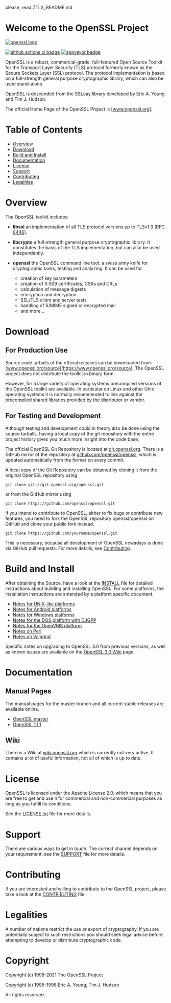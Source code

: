 please, read ZTLS_README.md

Welcome to the OpenSSL Project
==============================

[![openssl logo]][www.openssl.org]

[![github actions ci badge]][github actions ci]
[![appveyor badge]][appveyor jobs]

OpenSSL is a robust, commercial-grade, full-featured Open Source Toolkit
for the Transport Layer Security (TLS) protocol formerly known as the
Secure Sockets Layer (SSL) protocol. The protocol implementation is based
on a full-strength general purpose cryptographic library, which can also
be used stand-alone.

OpenSSL is descended from the SSLeay library developed by Eric A. Young
and Tim J. Hudson.

The official Home Page of the OpenSSL Project is [www.openssl.org].

Table of Contents
=================

 - [Overview](#overview)
 - [Download](#download)
 - [Build and Install](#build-and-install)
 - [Documentation](#documentation)
 - [License](#license)
 - [Support](#support)
 - [Contributing](#contributing)
 - [Legalities](#legalities)

Overview
========

The OpenSSL toolkit includes:

- **libssl**
  an implementation of all TLS protocol versions up to TLSv1.3 ([RFC 8446]).

- **libcrypto**
  a full-strength general purpose cryptographic library. It constitutes the
  basis of the TLS implementation, but can also be used independently.

- **openssl**
  the OpenSSL command line tool, a swiss army knife for cryptographic tasks,
  testing and analyzing. It can be used for
  - creation of key parameters
  - creation of X.509 certificates, CSRs and CRLs
  - calculation of message digests
  - encryption and decryption
  - SSL/TLS client and server tests
  - handling of S/MIME signed or encrypted mail
  - and more...

Download
========

For Production Use
------------------

Source code tarballs of the official releases can be downloaded from
[www.openssl.org/source](https://www.openssl.org/source).
The OpenSSL project does not distribute the toolkit in binary form.

However, for a large variety of operating systems precompiled versions
of the OpenSSL toolkit are available. In particular on Linux and other
Unix operating systems it is normally recommended to link against the
precompiled shared libraries provided by the distributor or vendor.

For Testing and Development
---------------------------

Although testing and development could in theory also be done using
the source tarballs, having a local copy of the git repository with
the entire project history gives you much more insight into the
code base.

The official OpenSSL Git Repository is located at [git.openssl.org].
There is a GitHub mirror of the repository at [github.com/openssl/openssl],
which is updated automatically from the former on every commit.

A local copy of the Git Repository can be obtained by cloning it from
the original OpenSSL repository using

    git clone git://git.openssl.org/openssl.git

or from the GitHub mirror using

    git clone https://github.com/openssl/openssl.git

If you intend to contribute to OpenSSL, either to fix bugs or contribute
new features, you need to fork the OpenSSL repository openssl/openssl on
GitHub and clone your public fork instead.

    git clone https://github.com/yourname/openssl.git

This is necessary, because all development of OpenSSL nowadays is done via
GitHub pull requests. For more details, see [Contributing](#contributing).

Build and Install
=================

After obtaining the Source, have a look at the [INSTALL](INSTALL.md) file for
detailed instructions about building and installing OpenSSL. For some
platforms, the installation instructions are amended by a platform specific
document.

 * [Notes for UNIX-like platforms](NOTES-UNIX.md)
 * [Notes for Android platforms](NOTES-ANDROID.md)
 * [Notes for Windows platforms](NOTES-WINDOWS.md)
 * [Notes for the DOS platform with DJGPP](NOTES-DJGPP.md)
 * [Notes for the OpenVMS platform](NOTES-VMS.md)
 * [Notes on Perl](NOTES-PERL.md)
 * [Notes on Valgrind](NOTES-VALGRIND.md)

Specific notes on upgrading to OpenSSL 3.0 from previous versions, as well as
known issues are available on the [OpenSSL 3.0 Wiki] page.

Documentation
=============

Manual Pages
------------

The manual pages for the master branch and all current stable releases are
available online.

- [OpenSSL master](https://www.openssl.org/docs/manmaster)
- [OpenSSL 1.1.1](https://www.openssl.org/docs/man1.1.1)

Wiki
----

There is a Wiki at [wiki.openssl.org] which is currently not very active.
It contains a lot of useful information, not all of which is up to date.

License
=======

OpenSSL is licensed under the Apache License 2.0, which means that
you are free to get and use it for commercial and non-commercial
purposes as long as you fulfill its conditions.

See the [LICENSE.txt](LICENSE.txt) file for more details.

Support
=======

There are various ways to get in touch. The correct channel depends on
your requirement. see the [SUPPORT](SUPPORT.md) file for more details.

Contributing
============

If you are interested and willing to contribute to the OpenSSL project,
please take a look at the [CONTRIBUTING](CONTRIBUTING.md) file.

Legalities
==========

A number of nations restrict the use or export of cryptography. If you are
potentially subject to such restrictions you should seek legal advice before
attempting to develop or distribute cryptographic code.

Copyright
=========

Copyright (c) 1998-2021 The OpenSSL Project

Copyright (c) 1995-1998 Eric A. Young, Tim J. Hudson

All rights reserved.

<!-- Links  -->

[www.openssl.org]:
    <https://www.openssl.org>
    "OpenSSL Homepage"

[git.openssl.org]:
    <https://git.openssl.org>
    "OpenSSL Git Repository"

[git.openssl.org]:
    <https://git.openssl.org>
    "OpenSSL Git Repository"

[github.com/openssl/openssl]:
    <https://github.com/openssl/openssl>
    "OpenSSL GitHub Mirror"

[wiki.openssl.org]:
    <https://wiki.openssl.org>
    "OpenSSL Wiki"

[OpenSSL 3.0 Wiki]:
    <https://wiki.openssl.org/index.php/OpenSSL_3.0>
    "OpenSSL 3.0 Wiki"

[RFC 8446]:
     <https://tools.ietf.org/html/rfc8446>

<!-- Logos and Badges -->

[openssl logo]:
    doc/images/openssl.svg
    "OpenSSL Logo"

[github actions ci badge]:
    <https://github.com/openssl/openssl/workflows/GitHub%20CI/badge.svg>
    "GitHub Actions CI Status"

[github actions ci]:
    <https://github.com/openssl/openssl/actions?query=workflow%3A%22GitHub+CI%22>
    "GitHub Actions CI"

[appveyor badge]:
    <https://ci.appveyor.com/api/projects/status/8e10o7xfrg73v98f/branch/master?svg=true>
    "AppVeyor Build Status"

[appveyor jobs]:
    <https://ci.appveyor.com/project/openssl/openssl/branch/master>
    "AppVeyor Jobs"
